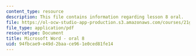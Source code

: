 ```yaml
---
content_type: resource
description: This file contains information regarding lesson 8 oral.
file: https://ol-ocw-studio-app-production.s3.amazonaws.com/courses/21g-104-chinese-iv-regular-spring-2004/94fbcae9e49d2baace961e0ced81fe14_MIT21G_104S04_Oral_8.pdf
file_type: application/pdf
resourcetype: Document
title: Microsoft Word - oral 8
uid: 94fbcae9-e49d-2baa-ce96-1e0ced81fe14
---
```

